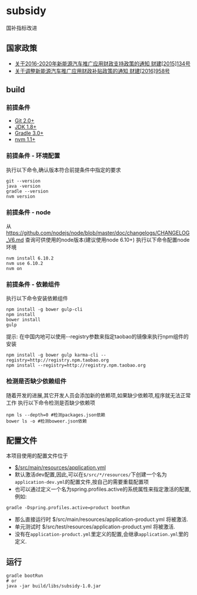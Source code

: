 # subsidy
国补指标改进

## 国家政策
+ [关于2016-2020年新能源汽车推广应用财政支持政策的通知 财建[2015]134号](http://jjs.mof.gov.cn/zhengwuxinxi/zhengcefagui/201504/t20150429_1224515.html)
+ [关于调整新能源汽车推广应用财政补贴政策的通知 财建[2016]958号](http://jjs.mof.gov.cn/zhengwuxinxi/tongzhigonggao/201612/t20161229_2508628.html)

## build

### 前提条件
- [Git 2.0+](http://git-scm.com/downloads)
- [JDK 1.8+](http://www.oracle.com/technetwork/java/javase/downloads/index.html)
- [Gradle 3.0+](http://gradle.org/gradle-download/)
- [nvm 1.1+](https://github.com/creationix/nvm)

### 前提条件 - 环境配置
执行以下命令,确认版本符合前提条件中指定的要求
```SHELL
git --version
java -version
gradle --version
nvm version
```

### 前提条件 - node
从 https://github.com/nodejs/node/blob/master/doc/changelogs/CHANGELOG_V6.md 查询可供使用的node版本(建议使用node 6.10+)
执行以下命令配置node环境
```SHELL
nvm install 6.10.2
nvm use 6.10.2
nvm on
```

### 前提条件 - 依赖组件
执行以下命令安装依赖组件
```SHELL
npm install -g bower gulp-cli
npm install
bower install
gulp
```
提示: 在中国内地可以使用--registry参数来指定taobao的镜像来执行npm组件的安装
```SHELL
npm install -g bower gulp karma-cli --registry=http://registry.npm.taobao.org
npm install --registry=http://registry.npm.taobao.org
```

### 检测是否缺少依赖组件
随着开发的进展,其它开发人员会添加新的依赖项,如果缺少依赖项,程序就无法正常工作
执行以下命令检测是否缺少依赖项
```SHELL
npm ls --depth=0 #检测packages.json依赖
bower ls -o #检测boweer.json依赖
```


## 配置文件
本项目使用的配置文件位于
- [$/src/main/resources/application.yml](https://github.com/evcar-zd/subsidy/blob/master/src/main/resources/application.yml)
- 默认激活dev配置,因此,可以在`$/src/*/resources/`下创建一个名为`application-dev.yml`的配置文件,按自己的需要重载配置项
- 也可以通过定义一个名为spring.profiles.active的系统属性来指定激活的配置,例如:
```SHELL
gradle -Dspring.profiles.active=product bootRun
```
- 那么直接运行时 $/src/main/resources/application-product.yml 将被激活.
- 单元测试时 $/src/test/resources/application-product.yml 将被激活.
- 没有在`application-product.yml`里定义的配置,会继承`application.yml`里的定义.

## 运行
```SHELL
gradle bootRun
# or
java -jar build/libs/subsidy-1.0.jar
```